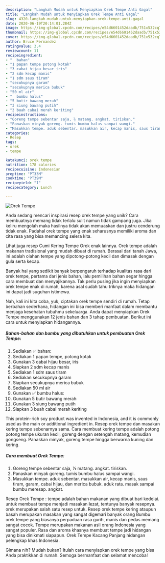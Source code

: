 ```yaml
---
description: "Langkah Mudah untuk Menyiapkan Orek Tempe Anti Gagal"
title: "Langkah Mudah untuk Menyiapkan Orek Tempe Anti Gagal"
slug: 4320-langkah-mudah-untuk-menyiapkan-orek-tempe-anti-gagal
date: 2020-06-19T20:14:01.284Z
image: https://img-global.cpcdn.com/recipes/e54d6601452daadb/751x532cq70/orek-tempe-foto-resep-utama.jpg
thumbnail: https://img-global.cpcdn.com/recipes/e54d6601452daadb/751x532cq70/orek-tempe-foto-resep-utama.jpg
cover: https://img-global.cpcdn.com/recipes/e54d6601452daadb/751x532cq70/orek-tempe-foto-resep-utama.jpg
author: Bruce Fernandez
ratingvalue: 3.4
reviewcount: 11
recipeingredient:
- "  bahan"
- "1 papan tempe potong kotak"
- "3 cabai hijau besar iris"
- "2 sdm kecap manis"
- "1 sdm saus tiram"
- "secukupnya garam"
- "secukupnya merica bubuk"
- "50 ml air"
- "  bumbu halus"
- "5 butir bawang merah"
- "3 siung bawang putih"
- "3 buah cabai merah keriting"
recipeinstructions:
- "Goreng tempe sebentar saja, ½ matang. angkat. tiriskan."
- "Panaskan minyak goreng. tumis bumbu halus sampai wangi."
- "Masukkan tempe. aduk sebentar. masukkan air, kecap manis, saus tiram, garam, cabai hijau, dan merica bubuk. aduk rata. masak sampai bumbu meresap. angkat."
categories:
- Resep
tags:
- orek
- tempe

katakunci: orek tempe 
nutrition: 178 calories
recipecuisine: Indonesian
preptime: "PT33M"
cooktime: "PT39M"
recipeyield: "1"
recipecategory: Lunch

---
```



![Orek Tempe](https://img-global.cpcdn.com/recipes/e54d6601452daadb/751x532cq70/orek-tempe-foto-resep-utama.jpg)

Anda sedang mencari inspirasi resep orek tempe yang unik? Cara membuatnya memang tidak terlalu sulit namun tidak gampang juga. Jika keliru mengolah maka hasilnya tidak akan memuaskan dan justru cenderung tidak enak. Padahal orek tempe yang enak seharusnya memiliki aroma dan cita rasa yang bisa memancing selera kita.

Lihat juga resep Cumi Kering Tempe Orek enak lainnya. Orek tempe adalah makanan tradisional yang mudah dibuat di rumah. Berasal dari tanah Jawa, ini adalah olahan tempe yang dipotong-potong kecil dan dimasak dengan gula serta kecap.

Banyak hal yang sedikit banyak berpengaruh terhadap kualitas rasa dari orek tempe, pertama dari jenis bahan, lalu pemilihan bahan segar hingga cara membuat dan menyajikannya. Tak perlu pusing jika ingin menyiapkan orek tempe enak di rumah, karena asal sudah tahu triknya maka hidangan ini dapat jadi suguhan istimewa.


Nah, kali ini kita coba, yuk, ciptakan orek tempe sendiri di rumah. Tetap berbahan sederhana, hidangan ini bisa memberi manfaat dalam membantu menjaga kesehatan tubuhmu sekeluarga. Anda dapat menyiapkan Orek Tempe menggunakan 12 jenis bahan dan 3 tahap pembuatan. Berikut ini cara untuk menyiapkan hidangannya.

<!--inarticleads1-->

##### Bahan-bahan dan bumbu yang dibutuhkan untuk pembuatan Orek Tempe:

1. Sediakan  ✅ bahan:
1. Sediakan 1 papan tempe, potong kotak
1. Gunakan 3 cabai hijau besar, iris
1. Siapkan 2 sdm kecap manis
1. Sediakan 1 sdm saus tiram
1. Sediakan secukupnya garam
1. Siapkan secukupnya merica bubuk
1. Sediakan 50 ml air
1. Gunakan  ✅ bumbu halus:
1. Gunakan 5 butir bawang merah
1. Gunakan 3 siung bawang putih
1. Siapkan 3 buah cabai merah keriting


This protein-rich soy product was invented in Indonesia, and it is commonly used as the main or additional ingredient in. Resep orek tempe dan masakan kering tempe sebenarnya sama. Cara membuat kering tempe adalah potong potong tempe ukuran kecil, goreng dengan setengah matang, kemudian gongseng. Panaskan minyak, goreng tempe hingga berwarna kuning dan kering. 

<!--inarticleads2-->

##### Cara membuat Orek Tempe:

1. Goreng tempe sebentar saja, ½ matang. angkat. tiriskan.
1. Panaskan minyak goreng. tumis bumbu halus sampai wangi.
1. Masukkan tempe. aduk sebentar. masukkan air, kecap manis, saus tiram, garam, cabai hijau, dan merica bubuk. aduk rata. masak sampai bumbu meresap. angkat.


Resep Orek Tempe : tempe adalah bahan makanan yang dibuat bari kedelai. untuk membuat tempe menjadi masakan lezat, tentunya banyak resepnya. orek merupakan salah satu resep untuk. Resep orek tempe kering ataupun basah merupakan masakan yang sangat digemari banyak orang Bumbu orek tempe yang biasanya perpaduan rasa gurih, manis dan pedas memang sangat cocok. Tempe merupakan makanan asli orang Indonesia yang sangat populer. Rasa dan aroma khasnya membuat tempe jadi hidangan yang bisa dinikmati siapapun. Orek Tempe Kacang Panjang hidangan pelengkap khas Indonesia. 

Gimana nih? Mudah bukan? Itulah cara menyiapkan orek tempe yang bisa Anda praktikkan di rumah. Semoga bermanfaat dan selamat mencoba!

